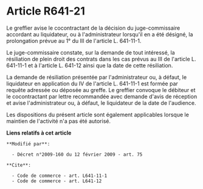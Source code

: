 # Article R641-21

Le greffier avise le cocontractant de la décision du juge-commissaire accordant au liquidateur, ou à l'administrateur
lorsqu'il en a été désigné, la prolongation prévue au 1° du III de l'article L. 641-11-1. 

Le juge-commissaire constate, sur la demande de tout intéressé, la résiliation de plein droit des contrats dans les cas
prévus au III de l'article L. 641-11-1 et à l'article L. 641-12 ainsi que la date de cette résiliation. 

La demande de résiliation présentée par l'administrateur ou, à défaut, le liquidateur en application du IV de l'article L.
641-11-1 est formée par requête adressée ou déposée au greffe. Le greffier convoque le débiteur et le cocontractant par
lettre recommandée avec demande d'avis de réception et avise l'administrateur ou, à défaut, le liquidateur de la date de
l'audience. 

Les dispositions du présent article sont également applicables lorsque le maintien de l'activité n'a pas été autorisé.

**Liens relatifs à cet article**

	**Modifié par**:

	  - Décret n°2009-160 du 12 février 2009 - art. 75

	**Cite**:

	  - Code de commerce - art. L641-11-1
	  - Code de commerce - art. L641-12
